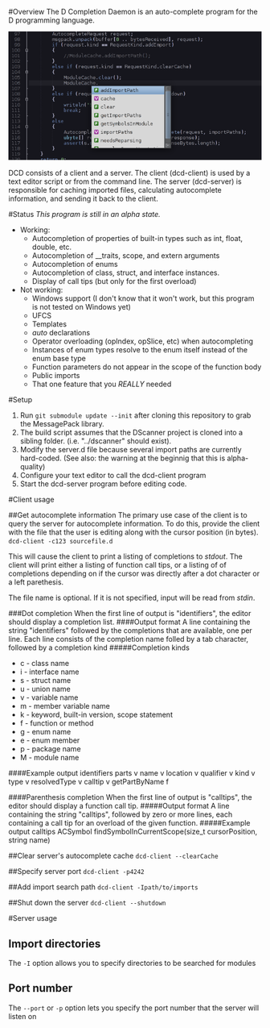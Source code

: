 #Overview
The D Completion Daemon is an auto-complete program for the D programming language.

![Teaser](teaser.png "This is what the future looks like - Jayce, League of Legends")

DCD consists of a client and a server. The client (dcd-client) is used by a text editor script or from the command line.
The server (dcd-server) is responsible for caching imported files, calculating autocomplete information, and sending it
back to the client.

#Status
*This program is still in an alpha state.*

* Working:
	* Autocompletion of properties of built-in types such as int, float, double, etc.
	* Autocompletion of __traits, scope, and extern arguments
	* Autocompletion of enums
	* Autocompletion of class, struct, and interface instances.
	* Display of call tips (but only for the first overload)
* Not working:
	* Windows support (I don't know that it won't work, but this program is not tested on Windows yet)
	* UFCS
	* Templates
	* *auto* declarations
	* Operator overloading (opIndex, opSlice, etc) when autocompleting
	* Instances of enum types resolve to the enum itself instead of the enum base type
	* Function parameters do not appear in the scope of the function body
	* Public imports
	* That one feature that you *REALLY* needed

#Setup
1. Run ```git submodule update --init``` after cloning this repository to grab the MessagePack library.
1. The build script assumes that the DScanner project is cloned into a sibling folder. (i.e. "../dscanner" should exist).
1. Modify the server.d file because several import paths are currently hard-coded. (See also: the warning at the beginnig that this is alpha-quality)
1. Configure your text editor to call the dcd-client program
1. Start the dcd-server program before editing code.

#Client usage

##Get autocomplete information
The primary use case of the client is to query the server for autocomplete information.
To do this, provide the client with the file that the user is editing along with the
cursor position (in bytes).
```dcd-client -c123 sourcefile.d```

This will cause the client to print a listing of completions to *stdout*.
The client will print either a listing of function call tips, or a listing of of
completions depending on if the cursor was directly after a dot character or a
left parethesis.

The file name is optional. If it is not specified, input will be read from *stdin*.

###Dot completion
When the first line of output is "identifiers", the editor should display a
completion list.
####Output format
A line containing the string "identifiers" followed by the completions that are
available, one per line. Each line consists of the completion name folled by a
tab character, followed by a completion kind
#####Completion kinds
* c - class name
* i - interface name
* s - struct name
* u - union name
* v - variable name
* m - member variable name
* k - keyword, built-in version, scope statement
* f - function or method
* g - enum name
* e - enum member
* p - package name
* M - module name

####Example output
	identifiers
	parts	v
	name	v
	location	v
	qualifier	v
	kind	v
	type	v
	resolvedType	v
	calltip	v
	getPartByName	f

####Parenthesis completion
When the first line of output is "calltips", the editor should display a function
call tip.
#####Output format
A line containing the string "calltips", followed by zero or more lines, each
containing a call tip for an overload of the given function.
#####Example output
	calltips
	ACSymbol findSymbolInCurrentScope(size_t cursorPosition, string name)

##Clear server's autocomplete cache
```dcd-client --clearCache```

##Specify server port
```dcd-client -p4242```

##Add import search path
```dcd-client -Ipath/to/imports```

##Shut down the server
```dcd-client --shutdown```

#Server usage
## Import directories
The ```-I``` option allows you to specify directories to be searched for modules
## Port number
The ```--port``` or ```-p``` option lets you specify the port number that the server will listen on
